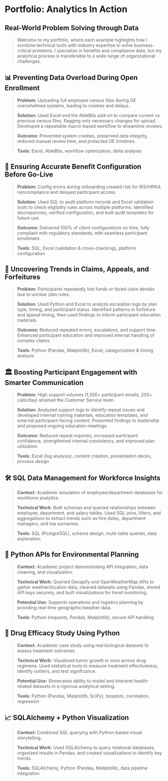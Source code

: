 # Portfolio: Analytics In Action

## Real-World Problem Solving through Data
> Welcome to my portfolio, where each example highlights how I combine technical tools with industry expertise to solve business-critical problems. I specialize in benefits and compliance data, but my analytical process is transferable to a wide range of organizational challenges.
> 

## 📊 Preventing Data Overload During Open Enrollment
> **Problem:** Uploading full employee census files during OE overwhelmed systems, leading to crashes and delays.
> 
> **Solution:** Used Excel and the AbleBits add-on to compare current vs. previous census files, flagging only necessary changes for upload. Developed a repeatable macro-based workflow to streamline reviews.
> 
> **Outcome:** Prevented system crashes, preserved data integrity, reduced manual review time, and protected OE timelines.
> 
> **Tools:** Excel, AbleBits, workflow optimization, delta analysis
> 

## 📆 Ensuring Accurate Benefit Configuration Before Go-Live
> **Problem:** Config errors during onboarding created risk for IRS/HIPAA noncompliance and delayed participant access.
> 
> **Solution:** Used SQL to audit platform records and Excel validation tools to check eligibility rules across multiple platforms. Identified discrepancies, verified configuration, and built audit templates for future use.
> 
> **Outcome:** Delivered 100% of client configurations on time, fully compliant with regulatory standards, with seamless participant enrollment.
> 
> **Tools:** SQL, Excel (validation & cross-checking), platform configuration
> 

## 🔹 Uncovering Trends in Claims, Appeals, and Forfeitures
> **Problem:** Participants repeatedly lost funds or faced claim denials due to unclear plan rules.
> 
> **Solution:** Used Python and Excel to analyze escalation logs by plan type, timing, and participant status. Identified patterns in forfeiture and appeal timing, then used findings to inform participant education materials.
> 
> **Outcome:** Reduced repeated errors, escalations, and support time. Enhanced participant education and improved internal handling of complex claims.
> 
> **Tools:** Python (Pandas, Matplotlib), Excel, categorization & timing analysis
> 

## 🏛️ Boosting Participant Engagement with Smarter Communication
> **Problem:** High support volumes (1,300+ participant emails, 200+ calls/day) strained the Customer Service team.
> 
> **Solution:** Analyzed support logs to identify repeat issues and developed internal training materials, education templates, and external participant-facing content. Presented findings to leadership and proposed ongoing education meetings.
> 
> **Outcome:** Reduced repeat inquiries, increased participant confidence, strengthened internal consistency, and improved plan utilization.
> 
> **Tools:** Excel (log analysis), content creation, presentation decks, process design
> 

## 🛠️ SQL Data Management for Workforce Insights
> **Context:** Academic simulation of employee/department databases for workforce analytics.
> 
> **Technical Work:** Built schemas and queried relationships between employee, department, and salary tables. Used SQL joins, filters, and aggregations to extract trends such as hire dates, department managers, and top surnames.
> 
> **Tools:** SQL (PostgreSQL), schema design, multi-table queries, data exploration
> 

## 🔧 Python APIs for Environmental Planning
> **Context:** Academic project demonstrating API integration, data cleaning, and visualization.
> 
> **Technical Work:** Queried Geoapify and OpenWeatherMap APIs to gather weather/location data, cleaned datasets using Pandas, stored API keys securely, and built visualizations for trend monitoring.
> 
> **Potential Use:** Supports operations and logistics planning by providing real-time geographic/weather data.
> 
> **Tools:** Python (requests, Pandas, Matplotlib), secure API handling
> 

## 🔬 Drug Efficacy Study Using Python
> **Context:** Academic case study using real biological datasets to assess treatment outcomes.
> 
> **Technical Work:** Visualized tumor growth in mice across drug regimens. Used statistical tools to measure treatment effectiveness, identify outliers, and test significance.
> 
> **Potential Use:** Showcases ability to model and interpret health-related datasets in a rigorous analytical setting.
> 
> **Tools:** Python (Pandas, Matplotlib, SciPy), boxplots, correlation, regression
> 

## 📈 SQLAlchemy + Python Visualization
> **Context:** Combined SQL querying with Python-based visual storytelling.
> 
> **Technical Work:** Used SQLAlchemy to query relational databases, organized results in Pandas, and created visualizations to identify key trends.
> 
> **Tools:** SQLAlchemy, Python (Pandas, Matplotlib), data pipeline integration
> 
